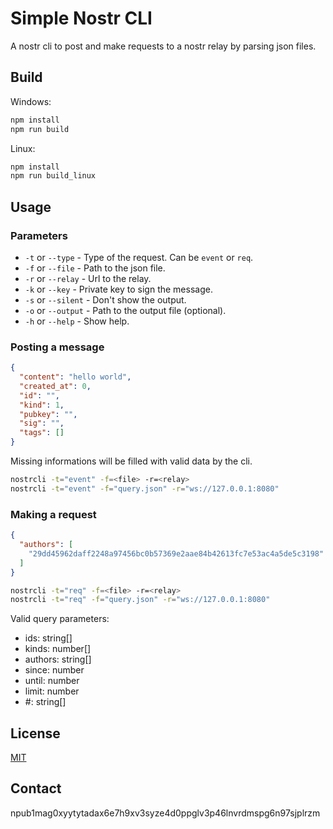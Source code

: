 # Simple Nostr CLI

A nostr cli to post and make requests to a nostr relay by parsing json files.


## Build
  
  Windows:

  ```bash
  npm install
  npm run build
  ```

  Linux:

  ```bash
  npm install
  npm run build_linux
  ```

## Usage

### Parameters

- `-t` or `--type` - Type of the request. Can be `event` or `req`.
- `-f` or `--file` - Path to the json file.
- `-r` or `--relay` - Url to the relay.
- `-k` or `--key` - Private key to sign the message.
- `-s` or `--silent` - Don't show the output.
- `-o` or `--output` - Path to the output file (optional).
- `-h` or `--help` - Show help.


### Posting a message
```json
{
  "content": "hello world",
  "created_at": 0,
  "id": "",
  "kind": 1,
  "pubkey": "",
  "sig": "",
  "tags": []
}
```

Missing informations will be filled with valid data by the cli. 

```bash
nostrcli -t="event" -f=<file> -r=<relay>
nostrcli -t="event" -f="query.json" -r="ws://127.0.0.1:8080"
```

### Making a request

```json
{
  "authors": [
    "29dd45962daff2248a97456bc0b57369e2aae84b42613fc7e53ac4a5de5c3198"
  ]
}
```

```bash
nostrcli -t="req" -f=<file> -r=<relay>
nostrcli -t="req" -f="query.json" -r="ws://127.0.0.1:8080"
```
Valid query parameters:
- ids: string[]
- kinds: number[]
- authors: string[]
- since: number
- until: number
- limit: number
- #<string>: string[]

## License
[MIT](https://choosealicense.com/licenses/mit/)

## Contact

npub1mag0xyytytadax6e7h9xv3syze4d0ppglv3p46lnvrdmspg6n97sjplrzm
